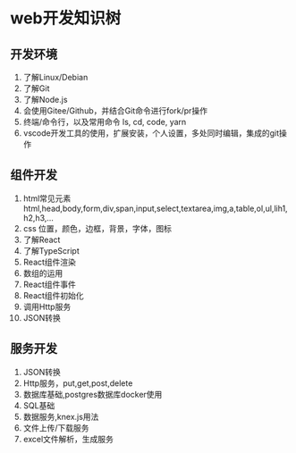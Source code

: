 # web开发知识树

## 开发环境

1. 了解Linux/Debian
1. 了解Git
1. 了解Node.js
1. 会使用Gitee/Github，并结合Git命令进行fork/pr操作
1. 终端/命令行，以及常用命令 ls, cd, code, yarn
1. vscode开发工具的使用，扩展安装，个人设置，多处同时编辑，集成的git操作

## 组件开发

1. html常见元素 html,head,body,form,div,span,input,select,textarea,img,a,table,ol,ul,lih1,h2,h3,...
1. css 位置，颜色，边框，背景，字体，图标
1. 了解React
1. 了解TypeScript
1. React组件渲染
1. 数组的运用
1. React组件事件
1. React组件初始化
1. 调用Http服务
1. JSON转换

## 服务开发

1. JSON转换
1. Http服务，put,get,post,delete
1. 数据库基础,postgres数据库docker使用
1. SQL基础
1. 数据服务,knex.js用法
1. 文件上传/下载服务
1. excel文件解析，生成服务
